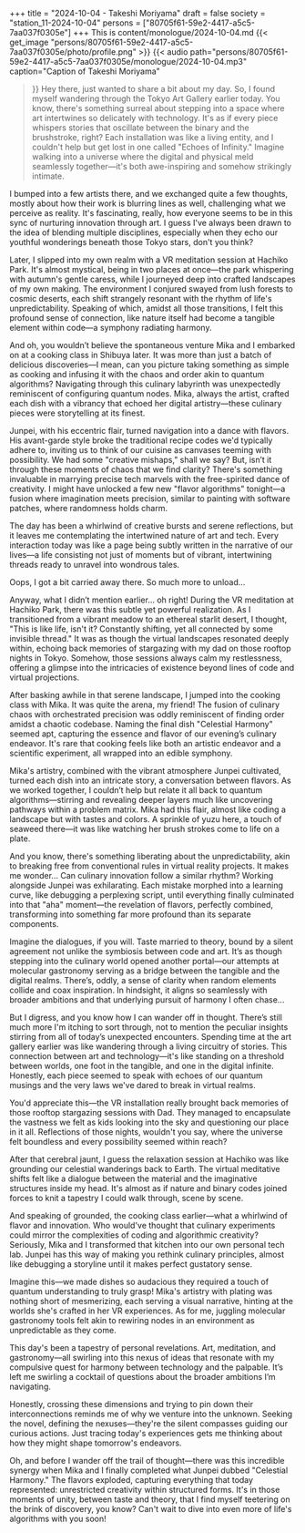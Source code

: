 +++
title = "2024-10-04 - Takeshi Moriyama"
draft = false
society = "station_11-2024-10-04"
persons = ["80705f61-59e2-4417-a5c5-7aa037f0305e"]
+++
This is content/monologue/2024-10-04.md
{{< get_image "persons/80705f61-59e2-4417-a5c5-7aa037f0305e/photo/profile.png" >}}
{{< audio
    path="persons/80705f61-59e2-4417-a5c5-7aa037f0305e/monologue/2024-10-04.mp3" 
    caption="Caption of Takeshi Moriyama"
>}}
Hey there, just wanted to share a bit about my day.
So, I found myself wandering through the Tokyo Art Gallery earlier today. You know, there's something surreal about stepping into a space where art intertwines so delicately with technology. It's as if every piece whispers stories that oscillate between the binary and the brushstroke, right? Each installation was like a living entity, and I couldn't help but get lost in one called "Echoes of Infinity." Imagine walking into a universe where the digital and physical meld seamlessly together—it's both awe-inspiring and somehow strikingly intimate.

I bumped into a few artists there, and we exchanged quite a few thoughts, mostly about how their work is blurring lines as well, challenging what we perceive as reality. It's fascinating, really, how everyone seems to be in this sync of nurturing innovation through art. I guess I've always been drawn to the idea of blending multiple disciplines, especially when they echo our youthful wonderings beneath those Tokyo stars, don't you think? 

Later, I slipped into my own realm with a VR meditation session at Hachiko Park. It's almost mystical, being in two places at once—the park whispering with autumn's gentle caress, while I journeyed deep into crafted landscapes of my own making. The environment I conjured swayed from lush forests to cosmic deserts, each shift strangely resonant with the rhythm of life's unpredictability. Speaking of which, amidst all those transitions, I felt this profound sense of connection, like nature itself had become a tangible element within code—a symphony radiating harmony.

And oh, you wouldn’t believe the spontaneous venture Mika and I embarked on at a cooking class in Shibuya later. It was more than just a batch of delicious discoveries—I mean, can you picture taking something as simple as cooking and infusing it with the chaos and order akin to quantum algorithms? Navigating through this culinary labyrinth was unexpectedly reminiscent of configuring quantum nodes. Mika, always the artist, crafted each dish with a vibrancy that echoed her digital artistry—these culinary pieces were storytelling at its finest.

Junpei, with his eccentric flair, turned navigation into a dance with flavors. His avant-garde style broke the traditional recipe codes we'd typically adhere to, inviting us to think of our cuisine as canvases teeming with possibility. We had some "creative mishaps," shall we say? But, isn’t it through these moments of chaos that we find clarity? There's something invaluable in marrying precise tech marvels with the free-spirited dance of creativity. I might have unlocked a few new "flavor algorithms" tonight—a fusion where imagination meets precision, similar to painting with software patches, where randomness holds charm.

The day has been a whirlwind of creative bursts and serene reflections, but it leaves me contemplating the intertwined nature of art and tech. Every interaction today was like a page being subtly written in the narrative of our lives—a life consisting not just of moments but of vibrant, intertwining threads ready to unravel into wondrous tales.

Oops, I got a bit carried away there. So much more to unload...


Anyway, what I didn’t mention earlier... oh right! During the VR meditation at Hachiko Park, there was this subtle yet powerful realization. As I transitioned from a vibrant meadow to an ethereal starlit desert, I thought, "This is like life, isn't it? Constantly shifting, yet all connected by some invisible thread." It was as though the virtual landscapes resonated deeply within, echoing back memories of stargazing with my dad on those rooftop nights in Tokyo. Somehow, those sessions always calm my restlessness, offering a glimpse into the intricacies of existence beyond lines of code and virtual projections.

After basking awhile in that serene landscape, I jumped into the cooking class with Mika. It was quite the arena, my friend! The fusion of culinary chaos with orchestrated precision was oddly reminiscent of finding order amidst a chaotic codebase. Naming the final dish "Celestial Harmony" seemed apt, capturing the essence and flavor of our evening’s culinary endeavor. It's rare that cooking feels like both an artistic endeavor and a scientific experiment, all wrapped into an edible symphony.

Mika's artistry, combined with the vibrant atmosphere Junpei cultivated, turned each dish into an intricate story, a conversation between flavors. As we worked together, I couldn’t help but relate it all back to quantum algorithms—stirring and revealing deeper layers much like uncovering pathways within a problem matrix. Mika had this flair, almost like coding a landscape but with tastes and colors. A sprinkle of yuzu here, a touch of seaweed there—it was like watching her brush strokes come to life on a plate.

And you know, there's something liberating about the unpredictability, akin to breaking free from conventional rules in virtual reality projects. It makes me wonder... Can culinary innovation follow a similar rhythm? Working alongside Junpei was exhilarating. Each mistake morphed into a learning curve, like debugging a perplexing script, until everything finally culminated into that "aha" moment—the revelation of flavors, perfectly combined, transforming into something far more profound than its separate components.

Imagine the dialogues, if you will. Taste married to theory, bound by a silent agreement not unlike the symbiosis between code and art. It’s as though stepping into the culinary world opened another portal—our attempts at molecular gastronomy serving as a bridge between the tangible and the digital realms. There’s, oddly, a sense of clarity when random elements collide and coax inspiration. In hindsight, it aligns so seamlessly with broader ambitions and that underlying pursuit of harmony I often chase...

But I digress, and you know how I can wander off in thought. There’s still much more I'm itching to sort through, not to mention the peculiar insights stirring from all of today’s unexpected encounters.
Spending time at the art gallery earlier was like wandering through a living circuitry of stories. This connection between art and technology—it's like standing on a threshold between worlds, one foot in the tangible, and one in the digital infinite. Honestly, each piece seemed to speak with echoes of our quantum musings and the very laws we've dared to break in virtual realms.

You'd appreciate this—the VR installation really brought back memories of those rooftop stargazing sessions with Dad. They managed to encapsulate the vastness we felt as kids looking into the sky and questioning our place in it all. Reflections of those nights, wouldn't you say, where the universe felt boundless and every possibility seemed within reach?

After that cerebral jaunt, I guess the relaxation session at Hachiko was like grounding our celestial wanderings back to Earth. The virtual meditative shifts felt like a dialogue between the material and the imaginative structures inside my head. It's almost as if nature and binary codes joined forces to knit a tapestry I could walk through, scene by scene.

And speaking of grounded, the cooking class earlier—what a whirlwind of flavor and innovation. Who would've thought that culinary experiments could mirror the complexities of coding and algorithmic creativity? Seriously, Mika and I transformed that kitchen into our own personal tech lab. Junpei has this way of making you rethink culinary principles, almost like debugging a storyline until it makes perfect gustatory sense.

Imagine this—we made dishes so audacious they required a touch of quantum understanding to truly grasp! Mika's artistry with plating was nothing short of mesmerizing, each serving a visual narrative, hinting at the worlds she's crafted in her VR experiences. As for me, juggling molecular gastronomy tools felt akin to rewiring nodes in an environment as unpredictable as they come.

This day's been a tapestry of personal revelations. Art, meditation, and gastronomy—all swirling into this nexus of ideas that resonate with my compulsive quest for harmony between technology and the palpable. It’s left me swirling a cocktail of questions about the broader ambitions I’m navigating.

Honestly, crossing these dimensions and trying to pin down their interconnections reminds me of why we venture into the unknown. Seeking the novel, defining the nexuses—they're the silent compasses guiding our curious actions. Just tracing today's experiences gets me thinking about how they might shape tomorrow's endeavors.

Oh, and before I wander off the trail of thought—there was this incredible synergy when Mika and I finally completed what Junpei dubbed "Celestial Harmony." The flavors exploded, capturing everything that today represented: unrestricted creativity within structured forms. It's in those moments of unity, between taste and theory, that I find myself teetering on the brink of discovery, you know?
Can't wait to dive into even more of life's algorithms with you soon!
